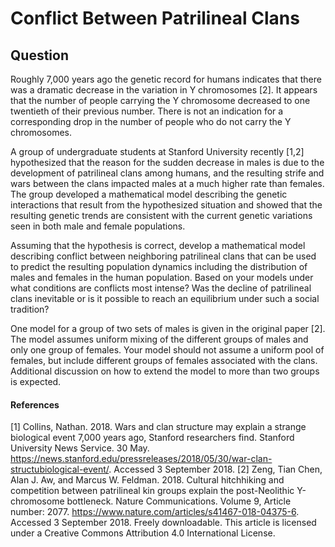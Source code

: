 # Conflict Between Patrilineal Clans

## Question
Roughly 7,000 years ago the genetic record for humans indicates that there was a dramatic decrease in the
variation in Y chromosomes [2]. It appears that the number of people carrying the Y chromosome decreased
to one twentieth of their previous number. There is not an indication for a corresponding drop in the number
of people who do not carry the Y chromosomes.

A group of undergraduate students at Stanford University recently [1,2] hypothesized that the reason for the
sudden decrease in males is due to the development of patrilineal clans among humans, and the resulting
strife and wars between the clans impacted males at a much higher rate than females. The group developed a
mathematical model describing the genetic interactions that result from the hypothesized situation and
showed that the resulting genetic trends are consistent with the current genetic variations seen in both male
and female populations.

Assuming that the hypothesis is correct, develop a mathematical model describing conflict between
neighboring patrilineal clans that can be used to predict the resulting population dynamics including the
distribution of males and females in the human population. Based on your models under what conditions are
conflicts most intense? Was the decline of patrilineal clans inevitable or is it possible to reach an equilibrium
under such a social tradition?

One model for a group of two sets of males is given in the original paper [2]. The model assumes uniform
mixing of the different groups of males and only one group of females. Your model should not assume a
uniform pool of females, but include different groups of females associated with the clans. Additional
discussion on how to extend the model to more than two groups is expected.

#### References
[1] Collins, Nathan. 2018. Wars and clan structure may explain a strange biological event 7,000 years ago,
Stanford researchers find. Stanford University News Service. 30 May. https://news.stanford.edu/pressreleases/2018/05/30/war-clan-structubiological-event/.
Accessed 3 September 2018.
[2] Zeng, Tian Chen, Alan J. Aw, and Marcus W. Feldman. 2018. Cultural hitchhiking and competition
between patrilineal kin groups explain the post-Neolithic Y-chromosome bottleneck. Nature
Communications. Volume 9, Article number: 2077. https://www.nature.com/articles/s41467-018-04375-6.
Accessed 3 September 2018. Freely downloadable. This article is licensed under a Creative Commons
Attribution 4.0 International License.

